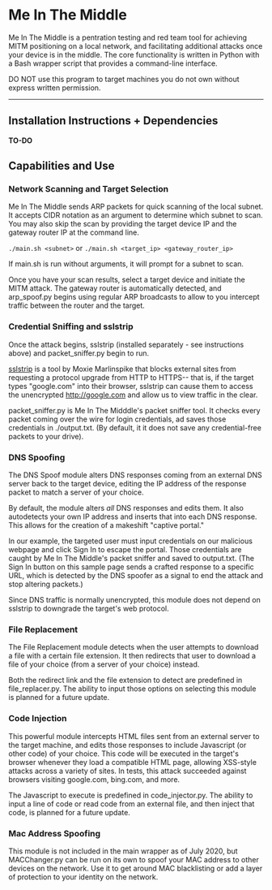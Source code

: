 # Me In The Middle

Me In The Middle is a pentration testing and red team tool for achieving MITM positioning on a local network, and facilitating additional attacks once your device is in the middle. The core functionality is written in Python with a Bash wrapper script that provides a command-line interface.

DO NOT use this program to target machines you do not own without express written permission.

***

## Installation Instructions + Dependencies

<b>TO-DO</b>

## Capabilities and Use

### Network Scanning and Target Selection

Me In The Middle sends ARP packets for quick scanning of the local subnet. It accepts CIDR notation as an argument to determine which subnet to scan. You may also skip the scan by providing the target device IP and the gateway router IP at the command line.

```./main.sh <subnet>```
or
```./main.sh <target_ip> <gateway_router_ip>```

If main.sh is run without arguments, it will prompt for a subnet to scan.

Once you have your scan results, select a target device and initiate the MITM attack. The gateway router is automatically detected, and arp_spoof.py begins using regular ARP broadcasts to allow to you intercept traffic between the router and the target.

### Credential Sniffing and sslstrip

Once the attack begins, sslstrip (installed separately - see instructions above) and packet_sniffer.py begin to run. 

[sslstrip](https://github.com/moxie0/sslstrip) is a tool by Moxie Marlinspike that blocks external sites from requesting a protocol upgrade from HTTP to HTTPS-- that is, if the target types "google.com" into their browser, sslstrip can cause them to access the unencrypted http://google.com and allow us to view traffic in the clear.

packet_sniffer.py is Me In The Midddle's packet sniffer tool. It checks every packet coming over the wire for login credentials, ad saves those credentials in ./output.txt. (By default, it it does not save any credential-free packets to your drive).

### DNS Spoofing

The DNS Spoof module alters DNS responses coming from an external DNS server back to the target device, editing the IP address of the response packet to match a server of your choice. 

By default, the module alters *all* DNS responses and edits them. It also autodetects your own IP address and inserts that into each DNS response. This allows for the creation of a makeshift "captive portal." 

In our example, the targeted user must input credentials on our malicious webpage and click Sign In to escape the portal. Those credentials are caught by Me In The Middle's packet sniffer and saved to output.txt. (The Sign In button on this sample page sends a crafted response to a specific URL, which is detected by the DNS spoofer as a signal to end the attack and stop altering packets.)

Since DNS traffic is normally unencrypted, this module does not depend on sslstrip to downgrade the target's web protocol.

### File Replacement

The File Replacement module detects when the user attempts to download a file with a certain file extension. It then redirects that user to download a file of your choice (from a server of your choice) instead.

Both the redirect link and the file extension to detect are predefined in file_replacer.py. The ability to input those options on selecting this module is planned for a future update.

### Code Injection

This powerful module intercepts HTML files sent from an external server to the target machine, and edits those responses to include Javascript (or other code) of your choice. This code will be executed in the target's browser whenever they load a compatible HTML page, allowing XSS-style attacks across a variety of sites. In tests, this attack succeeded against browsers visiting google.com, bing.com, and more.

The Javascript to execute is predefined in code_injector.py. The ability to input a line of code or read code from an external file, and then inject that code, is planned for a future update.

### Mac Address Spoofing

This module is not included in the main wrapper as of July 2020, but MACChanger.py can be run on its own to spoof your MAC address to other devices on the network. Use it to get around MAC blacklisting or add a layer of protection to your identity on the network.
